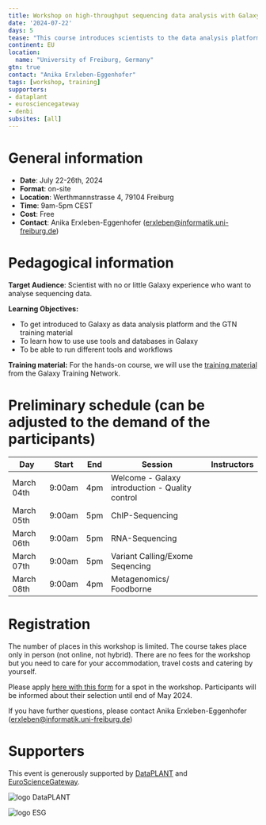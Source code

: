 ```yaml
---
title: Workshop on high-throughput sequencing data analysis with Galaxy
date: '2024-07-22'
days: 5
tease: "This course introduces scientists to the data analysis platform Galaxy. The course is a beginner course; there is no requirement of any programming skills."
continent: EU
location:
  name: "University of Freiburg, Germany"
gtn: true
contact: "Anika Erxleben-Eggenhofer"
tags: [workshop, training]
supporters:
- dataplant
- eurosciencegateway
- denbi
subsites: [all]
---
```


# General information

- **Date**: July 22-26th, 2024
- **Format**: on-site
- **Location**: Werthmannstrasse 4, 79104 Freiburg
- **Time**: 9am-5pm CEST
- **Cost**: Free
- **Contact**: Anika Erxleben-Eggenhofer ([erxleben@informatik.uni-freiburg.de](mailto:erxleben@informatik.uni-freiburg.de))

# Pedagogical information

**Target Audience**: Scientist with no or little Galaxy experience who want to analyse sequencing data.

**Learning Objectives:**
* To get introduced to Galaxy as data analysis platform and the GTN training material
* To learn how to use use tools and databases in Galaxy
* To be able to run different tools and workflows

**Training material:**
For the hands-on course, we will use the [training material](https://training.galaxyproject.org) from the Galaxy Training Network.

# Preliminary schedule (can be adjusted to the demand of the participants)

| Day | Start | End | Session | Instructors |
|---|---|---|---|---|
| March 04th | 9:00am  | 4pm  | Welcome - Galaxy introduction - Quality control |
| March 05th | 9:00am  | 5pm |  ChIP-Sequencing |
| March 06th | 9:00am  | 5pm  | RNA-Sequencing |
| March 07th | 9:00am  | 5pm | Variant Calling/Exome Seqencing |
| March 08th | 9:00am  | 4pm  | Metagenomics/ Foodborne |


# Registration

The number of places in this workshop is limited. The course takes place only in person (not online, not hybrid). There are no fees for the workshop but you need to care for your accommodation, travel costs and catering by yourself.

Please apply [here with this form](https://forms.gle/rxfeuDowNgmMkRAn7) for a spot in the workshop. Participants will be informed about their selection until end of May 2024.

If you have further questions, please contact Anika Erxleben-Eggenhofer ([erxleben@informatik.uni-freiburg.de](mailto:erxleben@informatik.uni-freiburg.de))

# Supporters

This event is generously supported by [DataPLANT](https://www.nfdi4plants.de/) and [EuroScienceGateway](https://galaxyproject.org/projects/esg/).

<div style="max-width: 250px">

![logo DataPLANT](/images/logos/DataPLANT-logo-transparent.png) 

</div>
<div style="max-width: 500px">

![logo ESG](/images/logos/Eurosciencegateway_logo.png)

</div>
